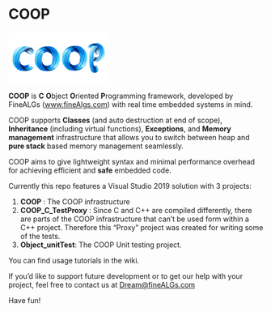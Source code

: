 # COOP
![](COOP%20logo_ST.png)

**COOP** is **C** **O**bject **O**riented **P**rogramming framework, developed by FineALGs (www.fineAlgs.com) with real time embedded systems in mind. 

COOP supports **Classes** (and auto destruction at end of scope), **Inheritance** (including virtual functions), **Exceptions**, and **Memory management** infrastructure that allows you to switch between heap and **pure stack** based memory management seamlessly.

COOP aims to give lightweight syntax and minimal performance overhead for achieving efficient and **safe** embedded code.

Currently this repo features a Visual Studio 2019 solution with 3 projects:
1. **COOP** : The COOP infrastructure
2. **COOP_C_TestProxy** : Since C and C++ are compiled differently, there are parts of the COOP infrastructure that can’t be used form within a C++ project. Therefore this “Proxy” project was created for writing some of the tests.
3. **Object_unitTest**: The COOP Unit testing project.

You can find usage tutorials in the wiki.

If you’d like to support future development or to get our help with your project, feel free to contact us at Dream@fineALGs.com

Have fun!

